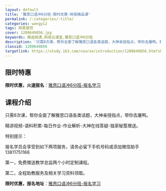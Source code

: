 ```yaml
---
layout: default
title: '雅思口语冲6分班-限时优惠-网易精品课'
permalink: /:categories/:title/
categories: wangyi2
tags: 网易提供
cover: 1209649856.jpg
keywords: 精选网课,网易云课堂,雅思口语冲6分班
description: '只需8次课，帮你全面了解雅思口语各类话题，大神亲授指点，带你去屠鸭。精讲视频-语料积累-每日作业-作业解析-大神在线答疑'
classid: 1209649856
targetlink: https://study.163.com/course/introduction/1209649856.htm?share=1&shareId=1025206652&utm_campaign=share&utm_medium=iphoneShare&utm_source=&utm_u=1025206652
---
```


## 限时特惠

**限时优惠，火速报名**：[雅思口语冲6分班-报名学习](https://study.163.com/course/introduction/1209649856.htm?share=1&shareId=1025206652&utm_campaign=share&utm_medium=iphoneShare&utm_source=&utm_u=1025206652)

## 课程介绍

只需8次课，帮你全面了解雅思口语各类话题，大神亲授指点，带你去屠鸭。

精讲视频-语料积累-每日作业-作业解析-大神在线答疑-独家秘笈赠送。

特别提示：

报名学员会享受到如下两项服务，请务必留下手机号码或添加微信助手13811751166

第一，免费赠送教学总监两个小时定制课程。

第二，全程助教服务及相关学习资料领取。

**限时优惠，报名地址**：[雅思口语冲6分班-报名学习](https://study.163.com/course/introduction/1209649856.htm?share=1&shareId=1025206652&utm_campaign=share&utm_medium=iphoneShare&utm_source=&utm_u=1025206652)

